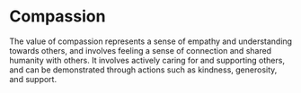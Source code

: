 # Compassion

The value of compassion represents a sense of empathy and understanding towards others, and involves feeling a sense of connection and shared humanity with others. It involves actively caring for and supporting others, and can be demonstrated through actions such as kindness, generosity, and support.